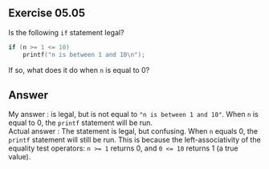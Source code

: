 ## Exercise 05.05
Is the following ```if``` statement legal?
```C
if (n >= 1 <= 10)
    printf("n is between 1 and 10\n");
```
If so, what does it do when ```n``` is equal to 0?

## Answer
My answer : is legal, but is not equal to ```"n is between 1 and 10"```. When ```n``` is equal to 0, the ```printf``` statement will be run.   
Actual answer : The statement is legal, but confusing. When ```n``` equals 0, the ```printf``` statement will still be run. This is because the left-associativity of the equality test operators: ```n >= 1``` returns 0, and ```0 <= 10``` returns 1 (a true value).
